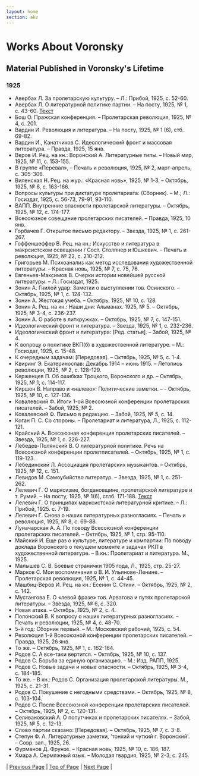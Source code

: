 ```yaml
---
layout: home
section: akv
---
```

# Works About Voronsky
## Material Published in Voronsky's Lifetime

### 1925

- Авербах Л. За пролетарскую культуру. – Л.: Прибой, 1925, с. 52-60.
- Авербах Л. О литературной политике партии. – На посту, 1925, № 1, с. 43-60. [Текст](../Texts/Averbakh25.pdf)
- Бош О. Пражская конференция. – Пролетарская революция, 1925, № 4, с. 201.
- Вардин И. Революция и литература. – На посту, 1925, № 1 (6), стб. 69-82.
- Вардин И., Канатчиков С. Идеологический фронт и массовая литература. – Правда, 1925, 15 янв.
- Веров И. Рец. на кн.: Воронский А. Литературные типы. – Новый мир, 1925, № 11, с. 153-155.
- В группе «Перевал», – Печать и революция, 1925, № 2, март-апрель, с. 305-306.
- Виленская Н. Рец. на жур.: «Красная новь», 1925, № 1-3. – Октябрь, 1925, № 6, с. 163-166.
- Вопросы культуры при диктатуре пролетариата: (Сборник). – М.; Л.: Госиздат, 1925, с. 56-73, 79-91, 93-110.
- ВАПП. Внутренние опасности пролетарской литературы. – Октябрь, 1925, № 12, с. 174-177.
- Всесоюзное совещание пролетарских писателей. – Правда, 1925, 10 янв.
- Горбачев Г. Открытое письмо редактору. – Звезда, 1925, № 1, с. 261-267.
- Гоффеншеффер В. Рец. на кн.: Искусство и литература в макрсистском освещении / Сост. Столпнер и Юшкевич. – Печать и революция, 1925, № 22, с. 210-212.
- Григорьев М. Психоанализ как метод исследования художественной литературы. – Красная новь, 1925, № 7, с. 75, 76.
- Евгеньев-Максимов В. Очерки истории новейшей русской литературы. – Л.: Госиздат, 1925.
- Зонин А. Гнилой удар: Заметки о выступлении тов. Осинского. – Октябрь, 1925, № 1, с. 124-132.
- Зонин А. Жестокая учеба. – Октябрь, 1925, № 10, с. 128.
- Зонин А. Рец. на кн.: Наши дни: Альманах. 1925, № 5. – Октябрь, 1925, № 3-4, с. 236-237.
- Зонин А. О работе в литкружках. – Октябрь, 1925, № 7, с. 147-151.
- Идеологический фронт и литература. – Звезда, 1925, № 1, с. 232-236.
- Идеологический фронт и литература: [Ред. статья]. – Забой, 1925, № 4.
- К вопроцу о политике ВКП(б) в художественной литературе. – М.: Госиздат, 1925, с. 15-48.
- К очередным задачам: [Передовая]. – Октябрь, 1925, № 5, с. 1-4.
- Квиринг Э. Екатеринослав: Декабрь 1914 – июнь 1915. – Летопись революции, 1925, № 2, с. 128-129.
- Керженцев П. Об ошибках Троцкого, Воронского и др. – Октябрь, 1925, № 1, с. 114-117.
- Киршон В. Направо и «налево»: Политические заметки. – - Октябрь, 1925, № 10, с. 127-136.
- Ковалевский Ф. Итоги 1-ой Всесоюзной конференции пролетарских писателей. – Забой, 1925, № 2.
- Ковалевский Ф. Письмо в редакцию. – Забой, 1925, № 5, с. 14.
- Коган П. С. Со стороны. – Пролетариат и литература, Л., 1925, с. 112-121.
- Крайский А. Всесоюзная конференция пролетарских писателей. – Звезда, 1925, № 1, с. 226-227.
- Лебедев-Полянский В. О литературной политике. Речь на Всесоюзной конференции пролетписателей. – Октябрь, 1925, № 1, с. 119-123.
- Лебединский Л. Ассоциация пролетарских музыкантов. – Октябрь, 1925, № 12, с. 151.
- Левидов М. Самоубийство литератур. – Звезда, 1925, № 1, с. 251-262.
- Лелевич Г. О марксизме, богдановщине, пролетарской литературе и т. Румий. – На посту, 1925, № 1(6), стлб. 171-188. [Текст](../Texts/Lelevich25NP01.pdf)
- Лелевич Г. О принципах марксистской литературной критике. – Л.: Прибой, 1925. с. 7-19.
- Лелевич Г. Снова о наших литературных разногласиях. – Печать и революция, 1925, № 8, с. 69-88.
- Луначарская А. А. По поводу Всесоюзной конференции пролетарских писателей. – Октябрь, 1925, № 1, стр. 95-110.
- Майский И. Еще раз о культуре, литературе и компартии: По поводу доклада Воронского о текущем моменте и задачах РКП в художественной литературе. – В кн.: Пролетариат и литература. М., 1925.
- Малышев С. В. Боевые странички 1905 года, Л., 1925, стр. 25-27.
- Марков С. Мои воспоминания о В. И. Ульянове-Ленине. – Пролетарская революция, 1925, № 1, с. 44-45.
- Машбиц-Веров И. Рец. на кн.: Есенин С. Стихи. – Октябрь, 1925, № 2, с. 142.
- Мустангова Е. О «левой фразе» тов. Арватова и путях пролетарской литературы. – Звезда, 1925, № 6, с. 320.
- Новая атака. – Октябрь, 1925, № 2, с. 4.
- Полонский В. К вопросу о наших литературных разногласиях. – Печать и революции, 1925, № 4, с. 48-70.
- 5-й год: Сборник первый. – М.: Московский рабочий, 1925, с. 54.
- Резолюция 1-й Всесоюзной конференции пролетарских писателей. – Правда, 1925, 26 янв.
- То же. – Октябрь, 1925, № 1, с. 162-164.
- Родов С. А все-таки вертится. – Октябрь, 1925, № 10, с. 137.
- Родов С. Борьба за единую организацию. – М.: Изд. РАПП, 1925.
- Родов С. Новые задачи и новые опасности. – Октябрь, 1925, № 3-4, с. 184-185.
- То же. – В кн.: Родов С. Организация пролетарской литературы. М., 1925, с. 21-31.
- Родов С. Покушение с негодными средствами. – Октябрь, 1925, № 8, с. 103-104.
- Родов С. После Всесоюзной конференции пролетарских писателей. – Октябрь, 1925, № 2, с. 120-131.
- Селивановский А. О попутчиках и пролетарских писателях. – Забой, 1925, № 5, с. 12-13.
- Слово партии сказано: [Передовая]. – Октябрь, 1925, № 7, с. 3-8.
- Степун Ф. А. Литературные заметки, 'тонкий и чуткий г. Воронский'. – Совр. зап., 1925, 26.
- Фурманов Д. Фрунзе. – Красная новь, 1925, № 10, с. 186, 187.
- Хмара А. Сермяжный язык. – Молодая гвардия, 1925, № 2-3, с. 245.

| [Previous Page](BiblioAbout1924.html) | [Top of Page](#) | [Next Page](BiblioAbout1926.html) |
